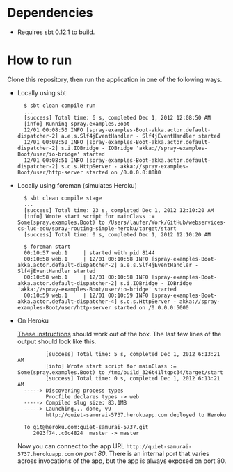 # Dependencies

- Requires sbt 0.12.1 to build.

# How to run

Clone this repository, then run the application in one of the following ways.

- Locally using sbt

        $ sbt clean compile run
        ...
        [success] Total time: 6 s, completed Dec 1, 2012 12:08:50 AM
        [info] Running spray.examples.Boot 
        12/01 00:08:50 INFO [spray-examples-Boot-akka.actor.default-dispatcher-2] a.e.s.Slf4jEventHandler - Slf4jEventHandler started
        12/01 00:08:50 INFO [spray-examples-Boot-akka.actor.default-dispatcher-2] s.i.IOBridge - IOBridge 'akka://spray-examples-Boot/user/io-bridge' started
        12/01 00:08:51 INFO [spray-examples-Boot-akka.actor.default-dispatcher-2] s.c.s.HttpServer - akka://spray-examples-Boot/user/http-server started on /0.0.0.0:8080

- Locally using foreman (simulates Heroku)

        $ sbt clean compile stage
        ...
        [success] Total time: 23 s, completed Dec 1, 2012 12:10:20 AM
        [info] Wrote start script for mainClass := Some(spray.examples.Boot) to /Users/laufer/Work/GitHub/webservices-cs-luc-edu/spray-routing-simple-heroku/target/start
        [success] Total time: 0 s, completed Dec 1, 2012 12:10:20 AM

        $ foreman start
        00:10:57 web.1     | started with pid 8144
        00:10:58 web.1     | 12/01 00:10:58 INFO [spray-examples-Boot-akka.actor.default-dispatcher-2] a.e.s.Slf4jEventHandler - Slf4jEventHandler started
        00:10:58 web.1     | 12/01 00:10:58 INFO [spray-examples-Boot-akka.actor.default-dispatcher-2] s.i.IOBridge - IOBridge 'akka://spray-examples-Boot/user/io-bridge' started
        00:10:59 web.1     | 12/01 00:10:59 INFO [spray-examples-Boot-akka.actor.default-dispatcher-4] s.c.s.HttpServer - akka://spray-examples-Boot/user/http-server started on /0.0.0.0:5000

- On Heroku

    [These instructions](http://devcenter.heroku.com/articles/scala#deploy_to_herokucedar) should
    work out of the box. The last few lines of the output should look like this.

               [success] Total time: 5 s, completed Dec 1, 2012 6:13:21 AM
               [info] Wrote start script for mainClass := Some(spray.examples.Boot) to /tmp/build_326t41ltqpc34/target/start
               [success] Total time: 0 s, completed Dec 1, 2012 6:13:21 AM
        -----> Discovering process types
               Procfile declares types -> web
        -----> Compiled slug size: 83.1MB
        -----> Launching... done, v9
               http://quiet-samurai-5737.herokuapp.com deployed to Heroku

        To git@heroku.com:quiet-samurai-5737.git
           2023f74..c0c4824  master -> master

    Now you can connect to the app URL `http://quiet-samurai-5737.herokuapp.com` *on port 80*. 
    There is an internal port that varies across invocations of the app, but the app 
    is always exposed on port 80.
